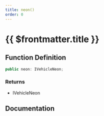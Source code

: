 ```yaml
---
title: neon()
order: 0
---
```


# {{ $frontmatter.title }}

<!--@include: ./neon_partial_header.md-->

## Function Definition

```ts
public neon: IVehicleNeon;
```

### Returns

* IVehicleNeon

## Documentation

<!--@include: ./neon_partial_footer.md-->

